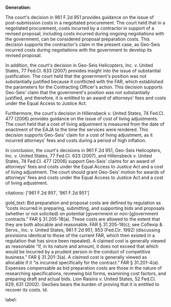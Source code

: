 **Generation:**



The court's decision in 961 F.2d 951 provides guidance on the issue of post-submission costs in a negotiated procurement. The court held that in a negotiated procurement, costs incurred by a contractor in support of a revised proposal, including costs incurred during ongoing negotiations with the government, can be considered proposal preparation costs. This decision supports the contractor's claim in the present case, as Geo-Seis incurred costs during negotiations with the government to develop its revised proposal.

In addition, the court's decision in Geo-Seis Helicopters, Inc. v. United States, 77 Fed.Cl. 633 (2007) provides insight into the issue of substantial justification. The court held that the government's position was not substantially justified because it conflicted with the FAR, which established the parameters for the Contracting Officer's action. This decision supports Geo-Seis' claim that the government's position was not substantially justified, and therefore, it is entitled to an award of attorneys' fees and costs under the Equal Access to Justice Act.

Furthermore, the court's decision in Hillensbeck v. United States, 74 Fed.Cl. 477 (2006) provides guidance on the issue of cost of living adjustments. The court held that a cost of living adjustment is measured from the date of enactment of the EAJA to the time the services were rendered. This decision supports Geo-Seis' claim for a cost of living adjustment, as it incurred attorneys' fees and costs during a period of high inflation.

In conclusion, the court's decisions in 961 F.2d 951, Geo-Seis Helicopters, Inc. v. United States, 77 Fed.Cl. 633 (2007), and Hillensbeck v. United States, 74 Fed.Cl. 477 (2006) support Geo-Seis' claims for an award of attorneys' fees and costs under the Equal Access to Justice Act and a cost of living adjustment. The court should grant Geo-Seis' motion for awards of attorneys' fees and costs under the Equal Access to Justice Act and a cost of living adjustment. 

citations: ['961 F.2d 951', '961 F.2d 951']

gold_text: Bid preparation and proposal costs are defined by regulation as “costs incurred in preparing, submitting, and supporting bids and proposals (whether or not solicited) on potential [government or non-[g]overnment contracts.” FAR § 31.205-18(a). These costs are allowed to the extent that they are both allocable and reasonable. FAR § 31.205-18(c); see Coflexip & Servs., Inc. v. United States, 961 F.2d 951, 953 (Fed.Cir. 1992) (discussing provisions identical to those of the current FAR, which then existed in a regulation that has since been repealed). A claimed cost is generally viewed as reasonable “if, in its nature and amount, it does not exceed that which would be incurred by a prudent person in the conduct of competitive business.” FAR § 31.201-3(a). A claimed cost is generally viewed as allocable if it “is incurred specifically for the contract.” FAR § 31.201-4(a). Expenses compensable as bid preparation costs are those in the nature of researching specifications, reviewing bid forms, examining cost factors, and preparing draft and actual bids. Lion Raisins v. United States, 52 Fed.Cl. 629, 631 (2002). GeoSeis bears the burden of proving that it is entitled to recover its costs. Id.

label: 